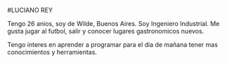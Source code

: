 #LUCIANO REY

Tengo 26 anios, soy de Wilde, Buenos Aires. 
Soy Ingeniero Industrial.
Me gusta jugar al futbol, salir y conocer lugares gastronomicos nuevos.

Tengo interes en aprender a programar para el dia de mañana tener mas conocimientos y herramientas. 